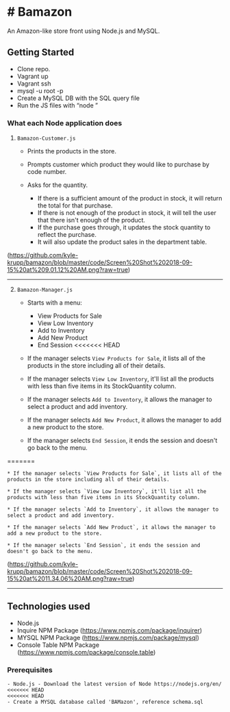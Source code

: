 # # Bamazon

An Amazon-like store front using Node.js and MySQL.

## Getting Started

- Clone repo.
- Vagrant up
- Vagrant ssh
- mysql -u root -p
- Create a MySQL DB with the SQL query file
- Run the JS files with “node <file name.js>”


### What each Node application does

1. `Bamazon-Customer.js`

    * Prints the products in the store.

    * Prompts customer which product they would like to purchase by code number.

    * Asks for the quantity.

      * If there is a sufficient amount of the product in stock, it will return the total for that purchase.
      * If there is not enough of the product in stock, it will tell the user that there isn't enough of the product.
      * If the purchase goes through, it updates the stock quantity to reflect the purchase.
      * It will also update the product sales in the department table.


(https://github.com/kyle-krupp/bamazon/blob/master/code/Screen%20Shot%202018-09-15%20at%209.01.12%20AM.png?raw=true)




-----------------------

2. `Bamazon-Manager.js`

    * Starts with a menu:
        * View Products for Sale
        * View Low Inventory
        * Add to Inventory
        * Add New Product
        * End Session
<<<<<<< HEAD

    * If the manager selects `View Products for Sale`, it lists all of the products in the store including all of their details.

    * If the manager selects `View Low Inventory`, it'll list all the products with less than five items in its StockQuantity column.

    * If the manager selects `Add to Inventory`, it allows the manager to select a product and add inventory.

    * If the manager selects `Add New Product`, it allows the manager to add a new product to the store.

    * If the manager selects `End Session`, it ends the session and doesn't go back to the menu.

=======

    * If the manager selects `View Products for Sale`, it lists all of the products in the store including all of their details.

    * If the manager selects `View Low Inventory`, it'll list all the products with less than five items in its StockQuantity column.

    * If the manager selects `Add to Inventory`, it allows the manager to select a product and add inventory.

    * If the manager selects `Add New Product`, it allows the manager to add a new product to the store.

    * If the manager selects `End Session`, it ends the session and doesn't go back to the menu.

(https://github.com/kyle-krupp/bamazon/blob/master/code/Screen%20Shot%202018-09-15%20at%2011.34.06%20AM.png?raw=true)



-----------------------


## Technologies used
- Node.js
- Inquire NPM Package (https://www.npmjs.com/package/inquirer)
- MYSQL NPM Package (https://www.npmjs.com/package/mysql)
- Console Table NPM Package (https://www.npmjs.com/package/console.table)

### Prerequisites

```
- Node.js - Download the latest version of Node https://nodejs.org/en/
<<<<<<< HEAD
<<<<<<< HEAD
- Create a MYSQL database called 'BAMazon', reference schema.sql
```
